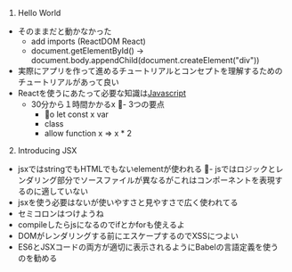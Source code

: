 1. Hello World
- そのままだと動かなかった
  - add imports (ReactDOM React)
  - document.getElementById() -> document.body.appendChild(document.createElement("div"))
- 実際にアプリを作って進めるチュートリアルとコンセプトを理解するためのチュートリアルがあって良い
- Reactを使うにあたって必要な知識は[Javascript](https://developer.mozilla.org/en-US/docs/Web/JavaScript/A_re-introduction_to_JavaScript)
  - 30分から１時間かかるx
  - 3つの要点
    - o let const  x var
    - class
    - allow function x => x * 2

2. Introducing JSX
- jsxではstringでもHTMLでもないelementが使われる
- jsではロジックとレンダリング部分でソースファイルが異なるがこれはコンポーネントを表現するのに適していない
- jsxを使う必要はないが使いやすさと見やすさで広く使われてる
- セミコロンはつけようね
- compileしたらjsになるのでifとかforも使えるよ
- DOMがレンダリングする前にエスケープするのでXSSにつよい
- ES6とJSXコードの両方が適切に表示されるようにBabelの言語定義を使うのを勧める